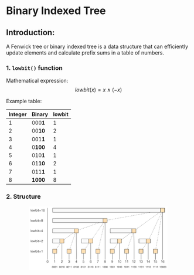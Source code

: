 # Binary Indexed Tree

## Introduction:

A Fenwick tree or binary indexed tree is a data structure that can efficiently update elements and calculate prefix sums in a table of numbers.

### 1. `lowbit()` function

Mathematical expression:
$$lowbit(x) = x \wedge (-x)$$

Example table:

<div align="center">

Integer | Binary | lowbit
:--- | :--- | :---
1 | 000**1** | 1
2 | 00**10** | 2
3 | 001**1** | 1
4 | 0**100** | 4
5 | 010**1** | 1
6 | 01**10** | 2
7 | 011**1** | 1
8 | **1000** | 8

</div>


### 2. Structure



<div align="center"><img src="../pic/binary-indexed-tree-1.png" width="75%"></div>
